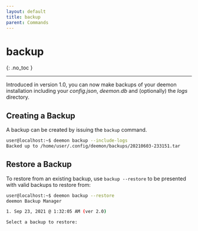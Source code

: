 ```yaml
---
layout: default
title: backup
parent: Commands
---
```


# backup
{: .no_toc }

---

Introduced in version 1.0, you can now make backups of your deemon installation including your _config.json_, 
_deemon.db_ and (optionally) the _logs_ directory.

## Creating a Backup
A backup can be created by issuing the `backup` command.

```bash
user@localhost:~$ deemon backup --include-logs
Backed up to /home/user/.config/deemon/backups/20210603-233151.tar
```

## Restore a Backup
To restore from an existing backup, use `backup --restore` to be presented with valid backups to restore from:

```bash
user@localhost:~$ deemon backup --restore                                                                                                 ✔  2m 43s  
deemon Backup Manager

1. Sep 23, 2021 @ 1:32:05 AM (ver 2.0)

Select a backup to restore: 
```